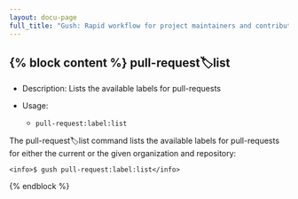 ```yaml
---
layout: docu-page
full_title: "Gush: Rapid workflow for project maintainers and contributors"
---
```

{% block content %}
pull-request:label:list
-----------------------

* Description: Lists the available labels for pull-requests
* Usage:

  * `pull-request:label:list`

The <info>pull-request:label:list</info> command lists the available labels for pull-requests for either the current
or the given organization and repository:

    <info>$ gush pull-request:label:list</info>



{% endblock %}